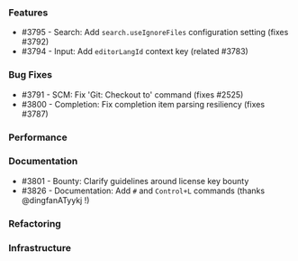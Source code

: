 ### Features 

- #3795 - Search: Add `search.useIgnoreFiles` configuration setting (fixes #3792)
- #3794 - Input: Add `editorLangId` context key (related #3783)

### Bug Fixes

- #3791 - SCM: Fix 'Git: Checkout to' command (fixes #2525)
- #3800 - Completion: Fix completion item parsing resiliency (fixes #3787)

### Performance

### Documentation

- #3801 - Bounty: Clarify guidelines around license key bounty
- #3826 - Documentation: Add `#` and `Control+L` commands (thanks @dingfanATyykj !)

### Refactoring

### Infrastructure
